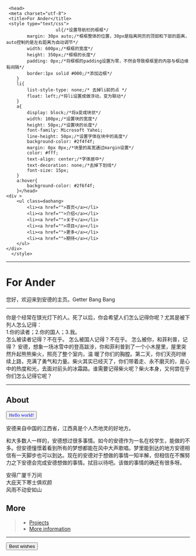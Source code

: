      <head>
     <meta charset="utf-8">
     <title>For Ander</title>
     <style type="text/css">
                       ul{/*设置导航栏的框框*/
		 	margin: 30px auto;/*框框整体的位置，30px是指离网页的顶部和下部的距离，auto控制的是左右距离为自动调节*/
			width: 600px;/*框框的宽度*/
			height: 350px;/*框框的长度*/
			padding: 0px;/*将框框的padding设置为零，不然会导致框框里的内容与框边缘有间隔*/
			border:1px solid #000;/*添加边框*/
		}
		li{
			list-style-type: none;/* 去掉li前的点 */
			float: left;/*将li设置成做浮动，变为联动*/
		}
		a{
			display: block;/*将a变成块状*/
			width: 100px;/*设置块的宽度*/
			height: 50px;/*设置块的长度*/
			font-family: Microsoft Yahei;
			line-height: 50px;/*设置字体在块中的高度*/
			background-color: #2f4f4f;
			margin: 0px 0px;/*块里的高宽通过margin设置*/
			color: #fff;
			text-align: center;/*字体居中*/
			text-decoration: none;/*去掉下划线*/
			font-size: 15px;
		}
		a:hover{
			background-color: #2f6f4f;
		}</head>
 	<div >
		<ul class=daohang>
			<li><a href="">首页</a></li>
			<li><a href="">介绍</a></li>
			<li><a href="">关于</a></li>
			<li><a href="">项目</a></li>
			<li><a href="">更多</a></li>
			<li><a href="">期待</a></li>
		</ul>
	</div>
      </style>
<hr/>
<h1>For Ander</h1>
<p>您好，欢迎来到安德的主页。Getter Bang Bang</p>
<hr/>
<div>你是个经常在镁光灯下的人。死了以后，你会希望人们怎么记得你呢？尤其是被下列人怎么记得：<div/>
<div>1.你的读者；2.你的国人；3.我。<div/>
<div>怎么被读者记得？不在乎。 怎么被国人记得？不在乎。 怎么被你，和菲利普，记得？ 安德，想象一场冰雪中的登高跋涉，你和菲利普到了一个小木屋里，屋里突然升起熊熊柴火，照亮了整个室内，温 暖了你们的胸膛。第二天，你们天亮时继续上路，充满了勇气和力量。柴火其实已经灭了，你们带着走、永不磨灭的，是心中的热度和光，去面对前头的冰霜路。谁需要记得柴火呢？柴火本身，又何尝在乎你们怎么记得它呢？<div/><hr/>
<h2 id="About">About</h2>
<form><input type="button" value="Hello world!" style="font-family:verdana;color:Blue"></form>
  <p>安德来自中国的江西省，江西真是个人杰地灵的好地方。</p><p>和大多数人一样的，安德想过很多事情。如今的安德作为一名在校学生，能做的不多。但安德憧憬着看到所有的梦想都能在风中大声歌唱。梦里能到达的地方安德相信有一天脚步也可以到达。现在的安德对于想做的事情一知半解，但相信在不懈努力之下安德会完成安德想做的事情。拭目以待吧。该做的事情的确还有很多呀。</p><p>安得广厦千万间<br />大庇天下寒士俱欢颜<br />风雨不动安如山</p>
<h2 id="More">More</h2>
<blockquote>
  <ul>
    <li><a href="https://dfghj123tyuvi.github.io/projects"> Projects</a></li>
    <li><a href="https://dfghj123tyuvi.github.io/information"> More information</a></li>
  </ul>
</blockquote><hr/><form>
<button type="button"
onclick="document.getElementById('demo').innerHTML = Date()">Best wishes</button>
  <p id="demo"></p></form>
